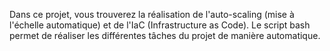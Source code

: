 Dans ce projet, vous trouverez la réalisation de l'auto-scaling (mise à l'échelle automatique) et de l'IaC (Infrastructure as Code). 
Le script bash permet de réaliser les différentes tâches du projet de manière automatique.
